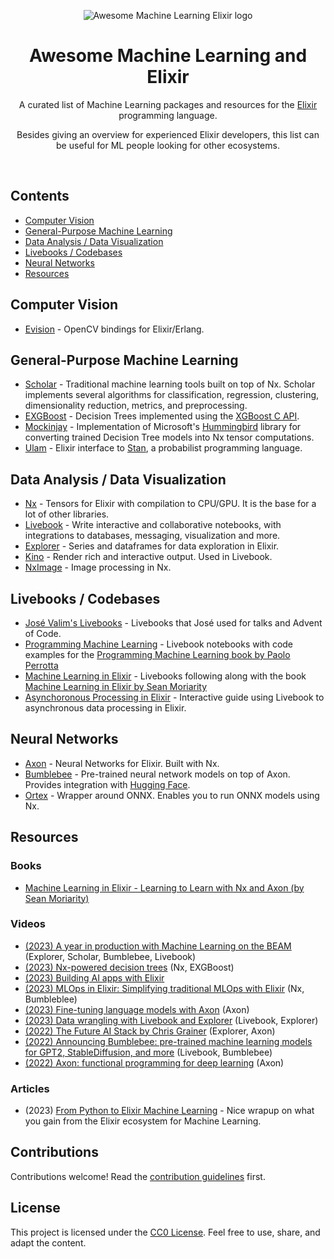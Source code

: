 <div align="center">
  
![Awesome Machine Learning Elixir logo](https://github.com/georgeguimaraes/awesome-machine-learning-elixir/assets/2929/838443d1-db9c-4285-a261-014894e45695)

# Awesome Machine Learning and Elixir

A curated list of Machine Learning packages and resources for the [Elixir](https://elixir-lang.org/) programming language.

Besides giving an overview for experienced Elixir developers, this list can be useful for ML people looking for other ecosystems.

</div>
<br />

## Contents

- [Computer Vision](#computer-vision)
- [General-Purpose Machine Learning](#general-purpose-machine-learning)
- [Data Analysis / Data Visualization](#data-analysis--data-visualization)
- [Livebooks / Codebases](#livebooks--codebases)
- [Neural Networks](#neural-networks)
- [Resources](#resources)

## Computer Vision

- [Evision](https://github.com/cocoa-xu/evision) - OpenCV bindings for Elixir/Erlang.

## General-Purpose Machine Learning

- [Scholar](https://github.com/elixir-nx/scholar) - Traditional machine learning tools built on top of Nx. Scholar implements several algorithms for classification, regression, clustering, dimensionality reduction, metrics, and preprocessing.
- [EXGBoost](https://github.com/acalejos/exgboost) - Decision Trees implemented using the [XGBoost C API](https://xgboost.readthedocs.io/en/latest/c.html).
- [Mockinjay](https://github.com/acalejos/mockingjay) - Implementation of Microsoft's [Hummingbird](https://github.com/microsoft/hummingbird) library for converting trained Decision Tree models into Nx tensor computations.
- [Ulam](https://github.com/tmbb/ulam_ex) - Elixir interface to [Stan](https://mc-stan.org/), a probabilist programming language.

## Data Analysis / Data Visualization

- [Nx](https://github.com/elixir-nx/nx) - Tensors for Elixir with compilation to CPU/GPU. It is the base for a lot of other libraries.
- [Livebook](https://livebook.dev/) - Write interactive and collaborative notebooks, with integrations to databases, messaging, visualization and more.
- [Explorer](https://github.com/elixir-explorer/explorer) - Series and dataframes for data exploration in Elixir.
- [Kino](https://github.com/livebook-dev/kino) - Render rich and interactive output. Used in Livebook.
- [NxImage](https://github.com/elixir-nx/nx_image) - Image processing in Nx.

## Livebooks / Codebases

- [José Valim's Livebooks](https://github.com/josevalim/livebooks) - Livebooks that José used for talks and Advent of Code.
- [Programming Machine Learning](https://github.com/nickgnd/programming-machine-learning-livebooks) - Livebook notebooks with code examples for the [Programming Machine Learning book by Paolo Perrotta](https://pragprog.com/titles/pplearn/programming-machine-learning/)
- [Machine Learning in Elixir](https://github.com/charlieroth/machine-learning-in-elixir) - Livebooks following along with the book [Machine Learning in Elixir by Sean Moriarity](https://pragprog.com/titles/smelixir/machine-learning-in-elixir/)
- [Asynchoronous Processing in Elixir](https://github.com/whatyouhide/guide_async_processing_in_elixir) - Interactive guide using Livebook to asynchronous data processing in Elixir.

## Neural Networks

- [Axon](https://github.com/elixir-nx/axon) - Neural Networks for Elixir. Built with Nx.
- [Bumblebee](https://github.com/elixir-nx/bumblebee) - Pre-trained neural network models on top of Axon. Provides integration with [Hugging Face](https://huggingface.co/).
- [Ortex](https://github.com/elixir-nx/ortex) - Wrapper around ONNX. Enables you to run ONNX models using Nx.

## Resources

### Books

- [Machine Learning in Elixir - Learning to Learn with Nx and Axon (by Sean Moriarity)](https://pragprog.com/titles/smelixir/machine-learning-in-elixir/)

### Videos

- [(2023) A year in production with Machine Learning on the BEAM](https://www.youtube.com/watch?v=HP86Svk4hzI) (Explorer, Scholar, Bumblebee, Livebook)
- [(2023) Nx-powered decision trees](https://www.youtube.com/watch?v=rbmviKT6HkU) (Nx, EXGBoost)
- [(2023) Building AI apps with Elixir](https://www.youtube.com/watch?v=TfZI5-oQSqI)
- [(2023) MLOps in Elixir: Simplifying traditional MLOps with Elixir](https://www.youtube.com/watch?v=6aVnwj8WQq4) (Nx, Bumbleblee)
- [(2023) Fine-tuning language models with Axon](https://www.youtube.com/watch?v=-iZIZHgHa5M) (Axon)
- [(2023) Data wrangling with Livebook and Explorer](https://www.youtube.com/watch?v=U6nuPjyAUPw) (Livebook, Explorer)
- [(2022) The Future AI Stack by Chris Grainer](https://www.youtube.com/watch?v=Y2Nr4dNu6hI) (Explorer, Axon)
- [(2022) Announcing Bumblebee: pre-trained machine learning models for GPT2, StableDiffusion, and more](https://www.youtube.com/watch?v=g3oyh3g1AtQ) (Livebook, Bumblebee)
- [(2022) Axon: functional programming for deep learning](https://www.youtube.com/watch?v=NWXSiZ-vi-o) (Axon)

### Articles

- (2023) [From Python to Elixir Machine Learning](https://www.thestackcanary.com/from-python-pytorch-to-elixir-nx/) - Nice wrapup on what you gain from the Elixir ecosystem for Machine Learning.

## Contributions

Contributions welcome! Read the [contribution guidelines](contributing.md) first.

## License

This project is licensed under the [CC0 License](LICENSE.md). Feel free to use, share, and adapt the content.
